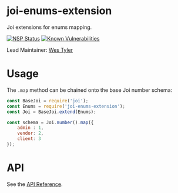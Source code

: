 # joi-enums-extension

Joi extensions for enums mapping.

[![NSP Status](https://nodesecurity.io/orgs/westyler/projects/be6a2f14-db5f-48f1-a9ab-8f74207670e1/badge)](https://nodesecurity.io/orgs/westyler/projects/be6a2f14-db5f-48f1-a9ab-8f74207670e1)
[![Known Vulnerabilities](https://snyk.io/test/github/westyler/joi-enums-extension/badge.svg)](https://snyk.io/test/github/westyler/joi-enums-extension)

Lead Maintainer: [Wes Tyler](https://github.com/westyler)

# Usage

The `.map` method can be chained onto the base Joi number schema:

```js
const BaseJoi = require('joi');
const Enums = require('joi-enums-extension');
const Joi = BaseJoi.extend(Enums);

const schema = Joi.number().map({
    admin : 1,
    vendor: 2,
    client: 3
});
```

# API
See the [API Reference](https://github.com/westyler/joi-enums-extension/blob/master/API.md).
